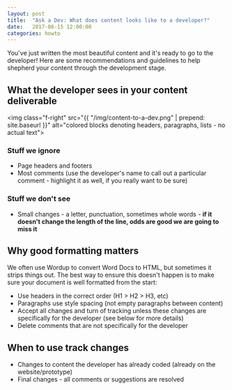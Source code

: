 ```yaml
---
layout: post
title:  "Ask a Dev: What does content looks like to a developer?"
date:   2017-06-15 12:00:00
categories: howto
---
```


You've just written the most beautiful content and it's ready to go to the developer! Here are some recommendations and guidelines to help shepherd your content through the development stage.

## What the developer sees in your content deliverable
<img class="f-right" src="{{ "/img/content-to-a-dev.png" | prepend: site.baseurl }}" alt="colored blocks denoting headers, paragraphs, lists - no actual text">
### Stuff we ignore
* Page headers and footers
* Most comments (use the developer's name to call out a particular comment - highlight it as well, if you really want to be sure)

### Stuff we don't see
* Small changes - a letter, punctuation, sometimes whole words - **if it doesn't change the length of the line, odds are good we are going to miss it**

## Why good formatting matters
We often use Wordup to convert Word Docs to HTML, but sometimes it strips things out. The best way to ensure this doesn't happen is to make sure your document is well formatted from the start:
* Use headers in the correct order (H1 > H2 > H3, etc)
* Paragraphs use style spacing (not empty paragraphs between content)
* Accept all changes and turn of tracking unless these changes are specifically for the developer (see below for more details)
* Delete comments that are not specifically for the developer

## When to use track changes
* Changes to content the developer has already coded (already on the website/prototype)
* Final changes - all comments or suggestions are resolved